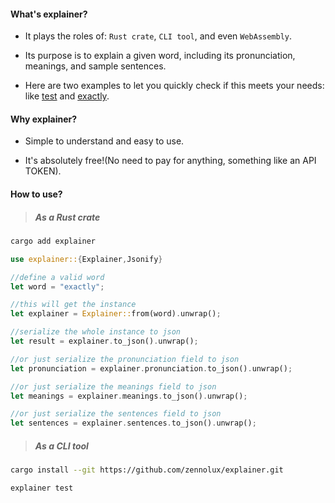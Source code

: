 #### What's explainer?

* It plays the roles of:  `Rust crate`, `CLI tool`, and even `WebAssembly`.

* Its purpose is to explain a given word, including its pronunciation, meanings, and sample sentences.

* Here are two examples to let you quickly check if this meets your needs: like [test](https://github.com/zennolux/explainer/blob/main/examples/test.json) and [exactly](https://github.com/zennolux/explainer/blob/main/examples/exactly.json).

#### Why explainer?

* Simple to understand and easy to use.

* It's absolutely free!(No need to pay for anything, something like an API TOKEN).

#### How to use?

> ##### As a Rust crate

```sh
cargo add explainer
```

```rust
use explainer::{Explainer,Jsonify}

//define a valid word
let word = "exactly";

//this will get the instance
let explainer = Explainer::from(word).unwrap();

//serialize the whole instance to json
let result = explainer.to_json().unwrap();

//or just serialize the pronunciation field to json
let pronunciation = explainer.pronunciation.to_json().unwrap();

//or just serialize the meanings field to json
let meanings = explainer.meanings.to_json().unwrap();

//or just serialize the sentences field to json
let sentences = explainer.sentences.to_json().unwrap();
```

> ##### As a CLI tool 

```sh
cargo install --git https://github.com/zennolux/explainer.git

explainer test
```
